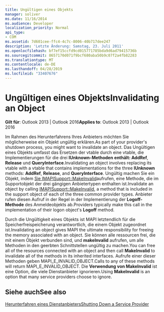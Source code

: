 ```yaml
---
title: Ungültigen eines Objekts
manager: soliver
ms.date: 11/16/2014
ms.audience: Developer
localization_priority: Normal
api_type:
- COM
ms.assetid: 7d601cee-ffc4-4c7c-8006-40b717dee247
description: 'Letzte Änderung: Samstag, 23. Juli 2011'
ms.openlocfilehash: bf7ef15ccfd9cd015771785bda9d6ad79415736b
ms.sourcegitcommit: 8657170d071f9bcf680aba50b9c07f2a4fb82283
ms.translationtype: MT
ms.contentlocale: de-DE
ms.lasthandoff: 04/28/2019
ms.locfileid: "33407676"
---
```

# <a name="invalidating-an-object"></a><span data-ttu-id="e7040-103">Ungültigen eines Objekts</span><span class="sxs-lookup"><span data-stu-id="e7040-103">Invalidating an Object</span></span>

  
  
<span data-ttu-id="e7040-104">**Gilt für**: Outlook 2013 | Outlook 2016</span><span class="sxs-lookup"><span data-stu-id="e7040-104">**Applies to**: Outlook 2013 | Outlook 2016</span></span> 
  
<span data-ttu-id="e7040-105">Im Rahmen des Herunterfahrens Ihres Anbieters möchten Sie möglicherweise ein Objekt ungültig erklären.</span><span class="sxs-lookup"><span data-stu-id="e7040-105">As part of your provider's shutdown process, you might want to invalidate an object.</span></span> <span data-ttu-id="e7040-106">Das Ungültigen eines Objekts umfasst das Ersetzen der vtable durch eine vtable, die Implementierungen für die drei **IUnknown-Methoden** **enthält: AddRef**, **Release** und **QueryInterface**.</span><span class="sxs-lookup"><span data-stu-id="e7040-106">Invalidating an object involves replacing its vtable with a vtable that contains implementations for the three **IUnknown** methods: **AddRef**, **Release**, and **QueryInterface**.</span></span> <span data-ttu-id="e7040-107">Ungültig machen Sie ein Objekt, indem [Sie IMAPISupport::MakeInvalid](imapisupport-makeinvalid.md)aufrufen, eine Methode, die im Supportobjekt der drei gängigen Anbietertypen enthalten ist.</span><span class="sxs-lookup"><span data-stu-id="e7040-107">Invalidate an object by calling [IMAPISupport::MakeInvalid](imapisupport-makeinvalid.md), a method that is included in the support object of each of the three common provider types.</span></span> <span data-ttu-id="e7040-108">Anbieter rufen diesen Aufruf in der Regel in der Implementierung der **Logoff-Methode** des Anmeldeobjekts ab.</span><span class="sxs-lookup"><span data-stu-id="e7040-108">Providers typically make this call in the implementation of their logon object's **Logoff** method.</span></span> 
  
<span data-ttu-id="e7040-109">Durch die Ungültigkeit eines Objekts ist MAPI letztendlich für die Speicherfreispeicherung verantwortlich, die einem Objekt zugeordnet ist.</span><span class="sxs-lookup"><span data-stu-id="e7040-109">Invalidating an object gives MAPI the ultimate responsibility for freeing the memory associated with an object.</span></span> <span data-ttu-id="e7040-110">Sie können alle ressourcen frei, die mit einem Objekt verbunden sind, und **makeInvalid** aufrufen, um alle Methoden in den geerbten Schnittstellen ungültig zu machen.</span><span class="sxs-lookup"><span data-stu-id="e7040-110">You can free all of the resources connected with an object and then call **MakeInvalid** to invalidate all of the methods in its inherited interfaces.</span></span> <span data-ttu-id="e7040-111">Aufrufe einer dieser Methoden geben MAPI_E_INVALID_OBJECT.</span><span class="sxs-lookup"><span data-stu-id="e7040-111">Calls to any of these methods will return MAPI_E_INVALID_OBJECT.</span></span> <span data-ttu-id="e7040-112">Die **Verwendung von MakeInvalid** ist eine Option, die viele Dienstanbieter ignorieren.</span><span class="sxs-lookup"><span data-stu-id="e7040-112">Using **MakeInvalid** is an option that many service providers choose to ignore.</span></span> 
  
## <a name="see-also"></a><span data-ttu-id="e7040-113">Siehe auch</span><span class="sxs-lookup"><span data-stu-id="e7040-113">See also</span></span>



[<span data-ttu-id="e7040-114">Herunterfahren eines Dienstanbieters</span><span class="sxs-lookup"><span data-stu-id="e7040-114">Shutting Down a Service Provider</span></span>](shutting-down-a-service-provider.md)

